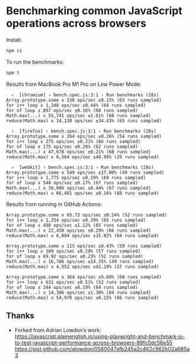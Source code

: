 # Benchmarking common JavaScript operations across browsers

Install:

```bash
npm ci
```

To run the benchmarks:

```bash
npm t
```

Results from MacBook Pro M1 Pro on Low Power Mode:

```
  ✓  [chromium] › bench.spec.js:3:1 › Run benchmarks (28s)
Array.prototype.some x 130 ops/sec ±0.15% (63 runs sampled)
for i++ loop x 1,348 ops/sec ±0.44% (64 runs sampled)
for of loop x 897 ops/sec ±0.16% (68 runs sampled)
Math.max(...) x 55,741 ops/sec ±1.81% (68 runs sampled)
reduce(Math.max) x 34,120 ops/sec ±34.43% (65 runs sampled)

  ✓  [firefox] › bench.spec.js:3:1 › Run benchmarks (28s)
Array.prototype.some x 264 ops/sec ±0.26% (54 runs sampled)
for i++ loop x 275 ops/sec ±0.21% (66 runs sampled)
for of loop x 175 ops/sec ±0.20% (62 runs sampled)
Math.max(...) x 47,678 ops/sec ±0.21% (68 runs sampled)
reduce(Math.max) x 6,564 ops/sec ±48.98% (29 runs sampled)

  ✓  [webkit] › bench.spec.js:3:1 › Run benchmarks (28s)
Array.prototype.some x 549 ops/sec ±17.00% (49 runs sampled)
for i++ loop x 1,775 ops/sec ±0.19% (69 runs sampled)
for of loop x 548 ops/sec ±0.17% (67 runs sampled)
Math.max(...) x 36,006 ops/sec ±0.44% (67 runs sampled)
reduce(Math.max) x 66,401 ops/sec ±0.16% (68 runs sampled)
```

Results from running in GitHub Actions:

```
Array.prototype.some x 65.73 ops/sec ±0.24% (52 runs sampled)
for i++ loop x 1,254 ops/sec ±0.19% (65 runs sampled)
for of loop x 498 ops/sec ±1.12% (65 runs sampled)
Math.max(...) x 22,450 ops/sec ±0.29% (66 runs sampled)
reduce(Math.max) x 6,804 ops/sec ±15.02% (64 runs sampled)

Array.prototype.some x 115 ops/sec ±0.43% (59 runs sampled)
for i++ loop x 109 ops/sec ±0.29% (57 runs sampled)
for of loop x 69.92 ops/sec ±0.23% (52 runs sampled)
Math.max(...) x 16,786 ops/sec ±14.35% (49 runs sampled)
reduce(Math.max) x 4,552 ops/sec ±42.19% (27 runs sampled)

Array.prototype.some x 364 ops/sec ±5.60% (60 runs sampled)
for i++ loop x 631 ops/sec ±0.51% (52 runs sampled)
for of loop x 344 ops/sec ±8.19% (64 runs sampled)
Math.max(...) x 14,306 ops/sec ±1.30% (64 runs sampled)
reduce(Math.max) x 54,970 ops/sec ±0.15% (66 runs sampled)
```

## Thanks

- Forked from Adrian Lowdon’s work: https://javascript.plainenglish.io/using-playwright-and-benchmark-js-to-test-javascript-performance-across-browsers-99fc0dc56e55 https://gist.github.com/alowdon/0580047afb245a2c462c962b02a685a3
